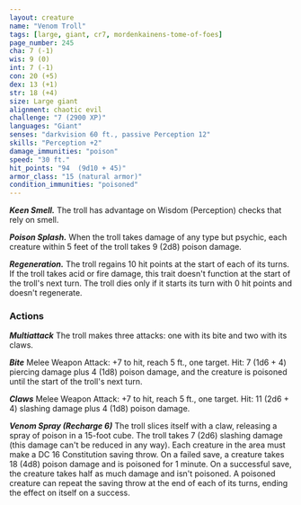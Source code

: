 ```yaml
---
layout: creature
name: "Venom Troll"
tags: [large, giant, cr7, mordenkainens-tome-of-foes]
page_number: 245
cha: 7 (-1)
wis: 9 (0)
int: 7 (-1)
con: 20 (+5)
dex: 13 (+1)
str: 18 (+4)
size: Large giant
alignment: chaotic evil
challenge: "7 (2900 XP)"
languages: "Giant"
senses: "darkvision 60 ft., passive Perception 12"
skills: "Perception +2"
damage_immunities: "poison"
speed: "30 ft."
hit_points: "94  (9d10 + 45)"
armor_class: "15 (natural armor)"
condition_immunities: "poisoned"
---
```


***Keen Smell.*** The troll has advantage on Wisdom (Perception) checks that rely on smell.

***Poison Splash.*** When the troll takes damage of any type but psychic, each creature within 5 feet of the troll takes 9 (2d8) poison damage.

***Regeneration.*** The troll regains 10 hit points at the start of each of its turns. If the troll takes acid or fire damage, this trait doesn't function at the start of the troll's next turn. The troll dies only if it starts its turn with 0 hit points and doesn't regenerate.

### Actions

***Multiattack*** The troll makes three attacks: one with its bite and two with its claws.

***Bite*** Melee Weapon Attack: +7 to hit, reach 5 ft., one target. Hit: 7 (1d6 + 4) piercing damage plus 4 (1d8) poison damage, and the creature is poisoned until the start of the troll's next turn.

***Claws*** Melee Weapon Attack: +7 to hit, reach 5 ft., one target. Hit: 11 (2d6 + 4) slashing damage plus 4 (1d8) poison damage.

***Venom Spray (Recharge 6)*** The troll slices itself with a claw, releasing a spray of poison in a 15-foot cube. The troll takes 7 (2d6) slashing damage (this damage can't be reduced in any way). Each creature in the area must make a DC 16 Constitution saving throw. On a failed save, a creature takes 18 (4d8) poison damage and is poisoned for 1 minute. On a successful save, the creature takes half as much damage and isn't poisoned. A poisoned creature can repeat the saving throw at the end of each of its turns, ending the effect on itself on a success.